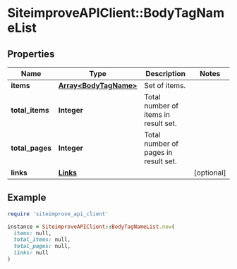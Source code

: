 # SiteimproveAPIClient::BodyTagNameList

## Properties

| Name | Type | Description | Notes |
| ---- | ---- | ----------- | ----- |
| **items** | [**Array&lt;BodyTagName&gt;**](BodyTagName.md) | Set of items. |  |
| **total_items** | **Integer** | Total number of items in result set. |  |
| **total_pages** | **Integer** | Total number of pages in result set. |  |
| **links** | [**Links**](Links.md) |  | [optional] |

## Example

```ruby
require 'siteimprove_api_client'

instance = SiteimproveAPIClient::BodyTagNameList.new(
  items: null,
  total_items: null,
  total_pages: null,
  links: null
)
```

